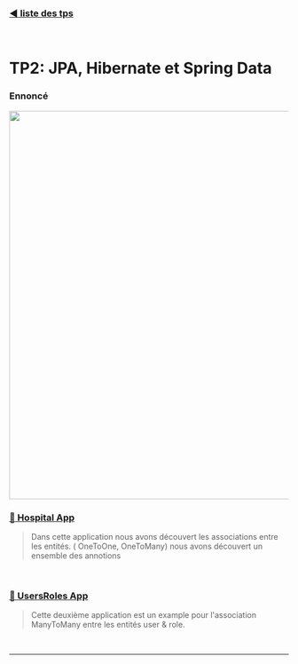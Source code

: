 
### [ :arrow_backward: liste des tps ](https://github.com/ubmagh/ayoub_maghdaoui-JEE "Go back")
<br>
  
# TP2: JPA, Hibernate et Spring Data



### Ennoncé 

<img src="./assets/enoncé.png"  class="img" width="700" />



<br/>

### [:hospital: Hospital App](https://github.com/ubmagh/ayoub_maghdaoui-JEE/tree/main/TP2/HospitalApp%20-Associations "HospitalApp")

> Dans cette application nous avons découvert les associations entre les entités. ( OneToOne, OneToMany)
nous avons découvert un ensemble des annotions


<br/>

### [:closed_lock_with_key: UsersRoles App](https://github.com/ubmagh/ayoub_maghdaoui-JEE/tree/main/TP2/Users%20and%20Roles%20-ManyToMany "HospitalApp")

> Cette deuxième application est un example pour l'association ManyToMany entre les entités user & role.

<br/>

<hr/>